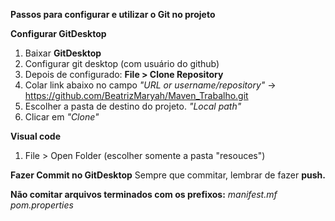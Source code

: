 **Passos para configurar e utilizar o Git no projeto**

**Configurar GitDesktop**

1. Baixar **GitDesktop**
2. Configurar git desktop (com usuário do github)
3. Depois de configurado: **File > Clone Repository**
4. Colar link abaixo no campo *"URL or username/repository"*
    -> https://github.com/BeatrizMaryah/Maven_Trabalho.git
5. Escolher a pasta de destino do projeto. *"Local path"*
6. Clicar em *"Clone"*

**Visual code**

1. File > Open Folder (escolher somente a pasta "resouces")

**Fazer Commit no GitDesktop**
Sempre que commitar, lembrar de fazer **push.**

**Não comitar arquivos terminados com os prefixos:**
  *manifest.mf*
  *pom.properties*
